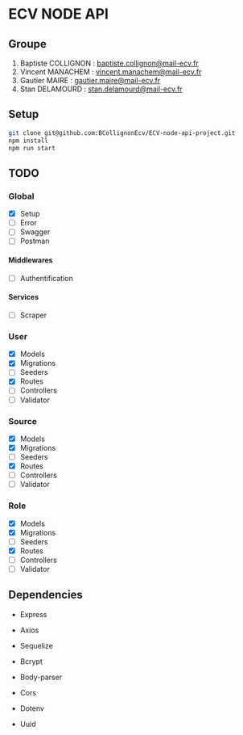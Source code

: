 # ECV NODE API

## Groupe

1. Baptiste COLLIGNON : baptiste.collignon@mail-ecv.fr
2. Vincent MANACHEM : vincent.manachem@mail-ecv.fr
3. Gautier MAIRE : gautier.maire@mail-ecv.fr
4. Stan DELAMOURD : stan.delamourd@mail-ecv.fr

## Setup

```bash
git clone git@github.com:BCollignonEcv/ECV-node-api-project.git
npm install
npm run start
```

## TODO

### Global

* [x] Setup
* [ ] Error
* [ ] Swagger
* [ ] Postman

#### Middlewares

* [ ] Authentification

#### Services

* [ ] Scraper

### User

* [x] Models
* [x] Migrations
* [ ] Seeders
* [x] Routes
* [ ] Controllers
* [ ] Validator

### Source

* [x] Models
* [x] Migrations
* [ ] Seeders
* [x] Routes
* [ ] Controllers
* [ ] Validator

### Role

* [x] Models
* [x] Migrations
* [ ] Seeders
* [x] Routes
* [ ] Controllers
* [ ] Validator

## Dependencies

* Express

* Axios

* Sequelize

* Bcrypt

* Body-parser

* Cors

* Dotenv

* Uuid
